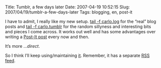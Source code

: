 Title: Tumblr, a few days later
Date: 2007-04-19 10:52:15
Slug: 2007/04/19/tumblr-a-few-days-later
Tags: blogging, en, post-it


I have to admit, I really like my new setup. [tail -f carlo.log][1] for the
“real” blog posts and [tail -f carlo.tumblr][2] for the random sillyness and
interesting bits and pieces I come across. It works out well and has some
advantages over writing a [Post-It post][3] every now and then.

It’s more …_direct_.

So I think I’ll keep using/maintaining [it][2]. Remember, it has a separate
[RSS feed][4].

   [1]: http://carlo.zottmann.org/
   [2]: http://tumblr.zottmann.org/
   [3]: http://carlo.zottmann.org/tag/post-it
   [4]: http://feeds.feedburner.com/CarloTumblr
